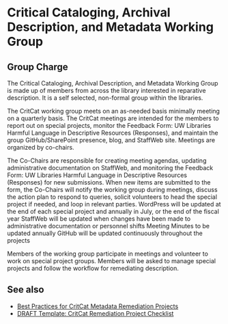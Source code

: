 # Critical Cataloging, Archival Description, and Metadata Working Group

## Group Charge
The Critical Cataloging, Archival Description, and Metadata Working Group is made up of members from across the library interested in reparative description. It is a self selected, non-formal group within the libraries. 

The CritCat working group meets on an as-needed basis minimally meeting on a quarterly basis.  The CritCat meetings are intended for the members to report out on special projects, monitor the Feedback Form: UW Libraries Harmful Language in Descriptive Resources (Responses), and maintain the group GitHub/SharePoint presence, blog, and StaffWeb site. Meetings are organized by co-chairs.

The Co-Chairs are responsible for creating meeting agendas, updating administrative documentation on StaffWeb, and monitoring the Feedback Form: UW Libraries Harmful Language in Descriptive Resources (Responses) for new submissions. When new items are submitted to the form, the Co-Chairs will notify the working group during meetings, discuss the action plan to respond to queries, solicit volunteers to head the special project if needed, and loop in relevant parties.
WordPress will be updated at the end of each special project and annually in July, or the end of the fiscal year
StaffWeb will be updated when changes have been made to administrative documentation or personnel shifts
Meeting Minutes to be updated annually 
GitHub will be updated continuously throughout the projects

Members of the working group participate in meetings and volunteer to work on special project groups. Members will be asked to manage special projects and follow the workflow for remediating description. 

## See also
- [Best Practices for CritCat Metadata Remediation Projects](best_practices.md)
- [DRAFT Template: CritCat Remediation Project Checklist](checklist.md)
